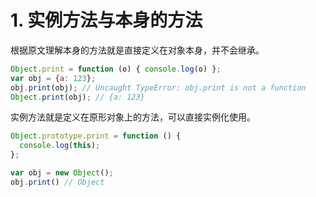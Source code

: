 # 1. 实例方法与本身的方法

根据原文理解本身的方法就是直接定义在对象本身，并不会继承。

```javascript
Object.print = function (o) { console.log(o) };
var obj = {a: 123};
obj.print(obj); // Uncaught TypeError: obj.print is not a function
Object.print(obj); // {a: 123} 
```

实例方法就是定义在原形对象上的方法，可以直接实例化使用。

```javascript
Object.prototype.print = function () {
  console.log(this);
};

var obj = new Object();
obj.print() // Object
```
